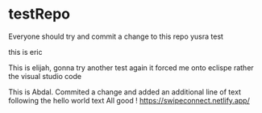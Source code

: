 # testRepo

Everyone should try and commit a change to this repo
yusra test

this is eric

This is elijah, gonna try another test again it forced me onto eclispe rather the visual studio code

This is Abdal. Commited a change and added an additional line of text following the hello world text
All good !
https://swipeconnect.netlify.app/
